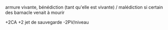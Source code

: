 armure vivante, bénédiction (tant qu'elle est vivante) / malédiction si certain des barnacle venait à mourir

+2CA
+2 jet de sauvegarde
-2PV/niveau